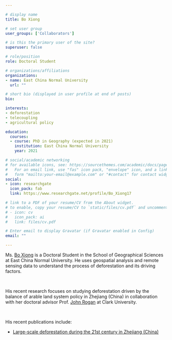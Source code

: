 ```yaml
---

# display name
title: Bo Xiong

# set user group
user_groups: ['Collaborators']

# is this the primary user of the site?
superuser: false

# role/position
role: Doctoral Student

# organizations/affiliations
organizations:
- name: East China Normal University
  url: ""

# short bio (displayed in user profile at end of posts)
bio:  

interests:
- deforestation
- telecoupling
- agricultural policy

education:
  courses:
  - course: PhD in Geography (expected in 2021)
    institution: East China Normal University
    year: 2021

# social/academic networking
# for available icons, see: https://sourcethemes.com/academic/docs/page-builder/#icons
#   For an email link, use "fas" icon pack, "envelope" icon, and a link in the
#   form "mailto:your-email@example.com" or "#contact" for contact widget.
social:
- icon: researchgate
  icon_pack: fab
  link: https://www.researchgate.net/profile/Bo_Xiong17

# link to a PDF of your resume/CV from the About widget.
# to enable, copy your resume/CV to `static/files/cv.pdf` and uncomment the lines below.
# - icon: cv
#   icon_pack: ai
#   link: files/cv.pdf

# Enter email to display Gravatar (if Gravatar enabled in Config)
email: ""

---
```


Ms. [Bo Xiong](https://www.researchgate.net/profile/Bo_Xiong17) is a Doctoral Student in the School of Geographical Sciences at East China Normal University. 
He uses geospatial analysis and remote sensing data to understand the process of deforestation and its driving factors.

<br>

His recent research focuses on studying deforestation driven by the balance of arable land system policy in Zhejiang (China) 
in collaboration with her doctoral advisor Prof. [John Rogan](http://www2.clarku.edu/faculty/facultybio.cfm?id=460) at Clark University.

<br>

His recent publications include:
- [Large-scale deforestation during the 21st century in Zhejiang (China)](https://doi.org/10.1002/ldr.3563)


